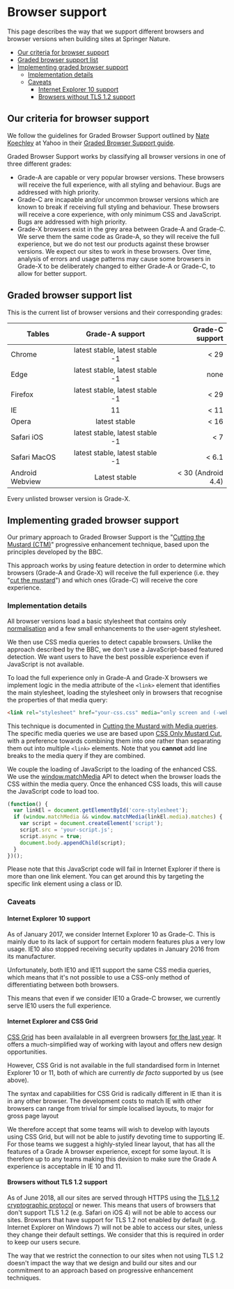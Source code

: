 # Browser support

This page describes the way that we support different browsers and browser versions when building sites at Springer Nature.

* [Our criteria for browser support](#Our-criteria-for-browser-support)
* [Graded browser support list](#Graded-browser-support-list)
* [Implementing graded browser support](#Implementing-graded-browser-support)
  * [Implementation details](#Implementation-details)
  * [Caveats](#Caveats)
    * [Internet Explorer 10 support](#Internet-Explorer-10-support)
    * [Browsers without TLS 1.2 support](#Browsers-without-TLS-1.2-support)

## Our criteria for browser support

We follow the guidelines for Graded Browser Support outlined by [Nate Koechley](https://web.archive.org/web/20060304042737/http://developer.yahoo.net/yui/articles/gbs/gbs.html) at Yahoo in their [Graded Browser Support guide](https://github.com/yui/yui3/wiki/Graded-Browser-Support).

Graded Browser Support works by classifying all browser versions in one of three different grades:

* Grade-A are capable or very popular browser versions. These browsers will receive the full experience, with all styling and behaviour. Bugs are addressed with high priority.
* Grade-C are incapable and/or uncommon browser versions which are known to break if receiving full styling and behaviour. These browsers will receive a core experience, with only minimum CSS and JavaScript. Bugs are addressed with high priority.
* Grade-X browsers exist in the grey area between Grade-A and Grade-C. We serve them the same code as Grade-A, so they will receive the full experience, but we do not test our products against these browser versions. We expect our sites to work in these browsers. Over time, analysis of errors and usage patterns may cause some browsers in Grade-X to be deliberately changed to either Grade-A or Grade-C, to allow for better support.

## Graded browser support list

This is the current list of browser versions and their corresponding grades:

| Tables          | Grade-A support                 | Grade-C support    |
| --------------- |:-------------------------------:| ------------------:|
| Chrome          | latest stable, latest stable -1 | < 29               |
| Edge            | latest stable, latest stable -1 | none               |
| Firefox         | latest stable, latest stable -1 | < 29               |
| IE              | 11                              | < 11               |
| Opera           | latest stable                   | < 16               |
| Safari iOS      | latest stable, latest stable -1 | < 7                |
| Safari MacOS    | latest stable, latest stable -1 | < 6.1              |
| Android Webview | Latest stable                   | < 30 (Android 4.4) |

Every unlisted browser version is Grade-X.

## Implementing graded browser support

Our primary approach to Graded Browser Support is the "[Cutting the Mustard (CTM)](http://responsivenews.co.uk/post/18948466399/cutting-the-mustard)" progressive enhancement technique, based upon the principles developed by the BBC.

This approach works by using feature detection in order to determine which browsers (Grade-A and Grade-X) will receive the full experience (i.e. they "[cut the mustard](https://en.wiktionary.org/wiki/cut_the_mustard)") and which ones (Grade-C) will receive the core experience.

### Implementation details

All browser versions load a basic stylesheet that contains only [normalisation](https://necolas.github.io/normalize.css/) and a few small enhancements to the user-agent stylesheet.

We then use CSS media queries to detect capable browsers. Unlike the approach described by the BBC, we don't use a JavaScript-based featured detection. We want users to have the best possible experience even if JavaScript is not available.

To load the full experience only in Grade-A and Grade-X browsers we implement logic in the media attribute of the `<link>` element that identifies the main stylesheet, loading the stylesheet only in browsers that recognise the properties of that media query:

```html
<link rel="stylesheet" href="your-css.css" media="only screen and (-webkit-min-device-pixel-ratio:0) and (min-color-index:0), (-ms-high-contrast: none), only all and (min--moz-device-pixel-ratio:0) and (min-resolution: 3e1dpcm)" id="core-stylesheet">
```

This technique is documented in [Cutting the Mustard with Media queries](https://www.sitepoint.com/cutting-the-mustard-with-css-media-queries/). The specific media queries we use are based upon [CSS Only Mustard Cut](https://github.com/Fall-Back/CSS-Mustard-Cut), with a preference towards combining them into one rather than separating them out into multiple `<link>` elements. Note that you **cannot** add line breaks to the media query if they are combined.

We couple the loading of JavaScript to the loading of the enhanced CSS. We use the [window.matchMedia](https://developer.mozilla.org/en/docs/Web/API/Window/matchMedia) API to detect when the browser loads the CSS within the media query. Once the enhanced CSS loads, this will cause the JavaScript code to load too.

```javascript
(function() {
  var linkEl = document.getElementById('core-stylesheet');
  if (window.matchMedia && window.matchMedia(linkEl.media).matches) {
    var script = document.createElement('script');
    script.src = 'your-script.js';
    script.async = true;
    document.body.appendChild(script);
  }
})();
```

Please note that this JavaScript code will fail in Internet Explorer if there is more than one link element. You can get around this by targeting the specific link element using a class or ID.

### Caveats

#### Internet Explorer 10 support

As of January 2017, we consider Internet Explorer 10 as Grade-C. This is mainly due to its lack of support for certain modern features plus a very low usage. IE10 also stopped receiving security updates in January 2016 from its manufacturer.

Unfortunately, both IE10 and IE11 support the same CSS media queries, which means that it's not possible to use a CSS-only method of differentiating between both browsers.

This means that even if we consider IE10 a Grade-C browser, we currently serve IE10 users the full experience.

#### Internet Explorer and CSS Grid

[CSS Grid](https://developer.mozilla.org/en-US/docs/Web/CSS/CSS_Grid_Layout) has been availalable in all evergreen browsers [for the last year](https://caniuse.com/#feat=css-grid). It offers a much-simplified way of working with layout and offers new design opportunities.

However, CSS Grid is not available in the full standardised form in Internet Explorer 10 or 11, both of which are currently *de facto* supported by us (see above).

The syntax and capabilities for CSS Grid is radically different in IE than it is in any other browser. The development costs to match IE with other browsers can range from trivial for simple localised layouts, to major for gross page layout

We therefore accept that some teams will wish to develop with layouts using CSS Grid, but will not be able to justify devoting time to supporting IE. For those teams we suggest a highly-styled linear layout, that has all the features of a Grade A browser experience, except for some layout. It is therefore up to any teams making this devision to make sure the Grade A experience is acceptable in IE 10 and 11. 

#### Browsers without TLS 1.2 support

As of June 2018, all our sites are served through HTTPS using the [TLS 1.2 cryptographic protocol](https://en.wikipedia.org/wiki/Transport_Layer_Security#TLS_1.2) or newer. This means that users of browsers that don't support TLS 1.2 (e.g. Safari on iOS 4) will not be able to access our sites. Browsers that have support for TLS 1.2 not enabled by default (e.g. Internet Explorer on Windows 7) will not be able to access our sites, unless they change their default settings. We consider that this is required in order to keep our users secure.

The way that we restrict the connection to our sites when not using TLS 1.2 doesn't impact the way that we design and build our sites and our commitment to an approach based on progressive enhancement techniques.
